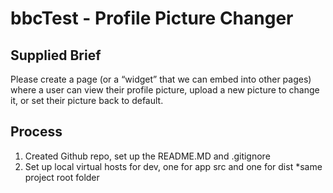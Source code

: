 bbcTest - Profile Picture Changer
=======
## Supplied Brief

Please create a page (or a “widget” that we can embed into other pages) where a user can view their profile picture, upload a new picture to change it, or set their picture back to default.

## Process

1. Created Github repo, set up the README.MD and .gitignore
2. Set up local virtual hosts for dev, one for app src and one for dist *same project root folder